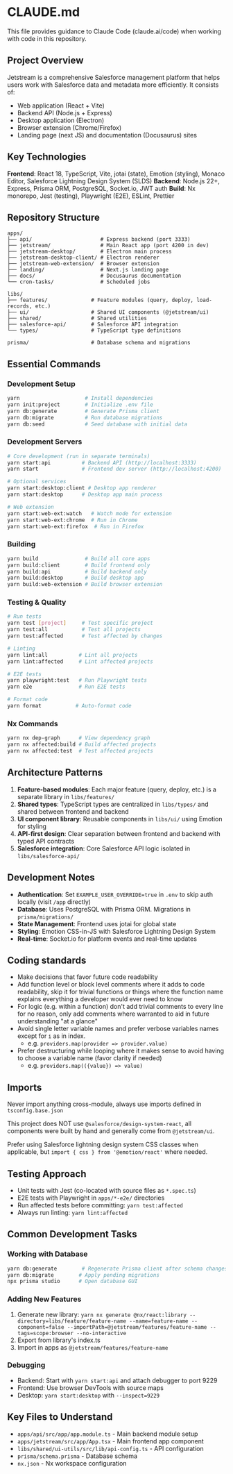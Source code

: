 # CLAUDE.md

This file provides guidance to Claude Code (claude.ai/code) when working with code in this repository.

## Project Overview

Jetstream is a comprehensive Salesforce management platform that helps users work with Salesforce data and metadata more efficiently. It consists of:

- Web application (React + Vite)
- Backend API (Node.js + Express)
- Desktop application (Electron)
- Browser extension (Chrome/Firefox)
- Landing page (next JS) and documentation (Docusaurus) sites

## Key Technologies

**Frontend**: React 18, TypeScript, Vite, jotai (state), Emotion (styling), Monaco Editor, Salesforce Lightning Design System (SLDS)
**Backend**: Node.js 22+, Express, Prisma ORM, PostgreSQL, Socket.io, JWT auth
**Build**: Nx monorepo, Jest (testing), Playwright (E2E), ESLint, Prettier

## Repository Structure

```
apps/
├── api/                      # Express backend (port 3333)
├── jetstream/                # Main React app (port 4200 in dev)
├── jetstream-desktop/        # Electron main process
├── jetstream-desktop-client/ # Electron renderer
├── jetstream-web-extension/  # Browser extension
├── landing/                  # Next.js landing page
├── docs/                     # Docusaurus documentation
└── cron-tasks/               # Scheduled jobs

libs/
├── features/              # Feature modules (query, deploy, load-records, etc.)
├── ui/                    # Shared UI components (@jetstream/ui)
├── shared/                # Shared utilities
├── salesforce-api/        # Salesforce API integration
└── types/                 # TypeScript type definitions

prisma/                    # Database schema and migrations
```

## Essential Commands

### Development Setup

```bash
yarn                     # Install dependencies
yarn init:project        # Initialize .env file
yarn db:generate         # Generate Prisma client
yarn db:migrate          # Run database migrations
yarn db:seed             # Seed database with initial data
```

### Development Servers

```bash
# Core development (run in separate terminals)
yarn start:api          # Backend API (http://localhost:3333)
yarn start              # Frontend dev server (http://localhost:4200)

# Optional services
yarn start:desktop:client # Desktop app renderer
yarn start:desktop      # Desktop app main process

# Web extension
yarn start:web-ext:watch   # Watch mode for extension
yarn start:web-ext:chrome  # Run in Chrome
yarn start:web-ext:firefox  # Run in Firefox
```

### Building

```bash
yarn build               # Build all core apps
yarn build:client        # Build frontend only
yarn build:api           # Build backend only
yarn build:desktop       # Build desktop app
yarn build:web-extension # Build browser extension
```

### Testing & Quality

```bash
# Run tests
yarn test [project]     # Test specific project
yarn test:all           # Test all projects
yarn test:affected      # Test affected by changes

# Linting
yarn lint:all          # Lint all projects
yarn lint:affected     # Lint affected projects

# E2E tests
yarn playwright:test   # Run Playwright tests
yarn e2e               # Run E2E tests

# Format code
yarn format           # Auto-format code
```

### Nx Commands

```bash
yarn nx dep-graph      # View dependency graph
yarn nx affected:build # Build affected projects
yarn nx affected:test  # Test affected projects
```

## Architecture Patterns

1. **Feature-based modules**: Each major feature (query, deploy, etc.) is a separate library in `libs/features/`
2. **Shared types**: TypeScript types are centralized in `libs/types/` and shared between frontend and backend
3. **UI component library**: Reusable components in `libs/ui/` using Emotion for styling
4. **API-first design**: Clear separation between frontend and backend with typed API contracts
5. **Salesforce integration**: Core Salesforce API logic isolated in `libs/salesforce-api/`

## Development Notes

- **Authentication**: Set `EXAMPLE_USER_OVERRIDE=true` in `.env` to skip auth locally (visit `/app` directly)
- **Database**: Uses PostgreSQL with Prisma ORM. Migrations in `prisma/migrations/`
- **State Management**: Frontend uses jotai for global state
- **Styling**: Emotion CSS-in-JS with Salesforce Lightning Design System
- **Real-time**: Socket.io for platform events and real-time updates

## Coding standards

- Make decisions that favor future code readability
- Add function level or block level comments where it adds to code readability, skip it for trivial functions or things where the function name explains everything a developer would ever need to know
- For logic (e.g. within a function) don't add trivial comments to every line for no reason, only add comments where warranted to aid in future understanding "at a glance"
- Avoid single letter variable names and prefer verbose variables names except for `i` as in index.
  - e.g. `providers.map(provider => provider.value)`
- Prefer destructuring while looping where it makes sense to avoid having to choose a variable name (favor clarity if needed)
  - e.g. `providers.map(({value}) => value)`

## Imports

Never import anything cross-module, always use imports defined in `tsconfig.base.json`

This project does NOT use `@salesforce/design-system-react`, all components were built by hand and generally come from `@jetstream/ui`.

Prefer using Salesforce lightning design system CSS classes when applicable, but `import { css } from '@emotion/react'` where needed.

## Testing Approach

- Unit tests with Jest (co-located with source files as `*.spec.ts`)
- E2E tests with Playwright in `apps/*-e2e/` directories
- Run affected tests before committing: `yarn test:affected`
- Always run linting: `yarn lint:affected`

## Common Development Tasks

### Working with Database

```bash
yarn db:generate        # Regenerate Prisma client after schema changes
yarn db:migrate        # Apply pending migrations
npx prisma studio      # Open database GUI
```

### Adding New Features

1. Generate new library: `yarn nx generate @nx/react:library --directory=libs/feature/feature-name --name=feature-name --component=false --importPath=@jetstream/features/feature-name --tags=scope:browser --no-interactive`
2. Export from library's index.ts
3. Import in apps as `@jetstream/features/feature-name`

### Debugging

- Backend: Start with `yarn start:api` and attach debugger to port 9229
- Frontend: Use browser DevTools with source maps
- Desktop: `yarn start:desktop` with `--inspect=9229`

## Key Files to Understand

- `apps/api/src/app/app.module.ts` - Main backend module setup
- `apps/jetstream/src/app/App.tsx` - Main frontend app component
- `libs/shared/ui-utils/src/lib/api-config.ts` - API configuration
- `prisma/schema.prisma` - Database schema
- `nx.json` - Nx workspace configuration
